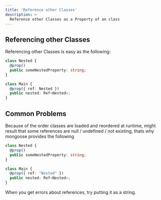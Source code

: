 ```yaml
---
title: 'Reference other Classes'
description: >
  Reference other Classes as a Property of an class
---
```


## Referencing other Classes

Referencing other Classes is easy as the following:

```ts
class Nested {
  @prop()
  public someNestedProperty: string;
}

class Main {
  @prop({ ref: Nested })
  public nested: Ref<Nested>;
}
```

## Common Problems

Because of the order classes are loaded and reordered at runtime, might result that some references are null / undefined / not existing, thats why mongoose provides the following

```ts
class Nested {
  @prop()
  public someNestedProperty: string;
}

class Main {
  @prop({ ref: "Nested" })
  public nested: Ref<Nested>;
}
```

When you get errors about references, try putting it as a string.
